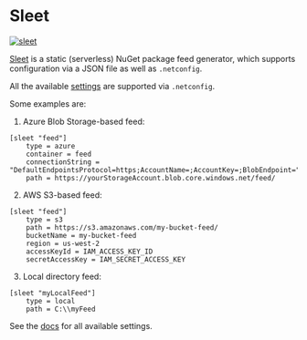 # Sleet

[![sleet](https://img.shields.io/nuget/v/sleet.svg?color=royalblue&label=sleet)](https://nuget.org/packages/sleet)

[Sleet](https://github.com/emgarten/Sleet) is a static (serverless) NuGet package 
feed generator, which supports configuration via a JSON file as well as `.netconfig`.

All the available [settings](https://github.com/emgarten/Sleet/blob/master/doc/client-settings.md) 
are supported via `.netconfig`. 

Some examples are:

1. Azure Blob Storage-based feed:

```gitconfig
[sleet "feed"]
	type = azure
	container = feed
	connectionString = "DefaultEndpointsProtocol=https;AccountName=;AccountKey=;BlobEndpoint="
	path = https://yourStorageAccount.blob.core.windows.net/feed/
```

2. AWS S3-based feed:

```gitconfig
[sleet "feed"]
	type = s3
	path = https://s3.amazonaws.com/my-bucket-feed/
	bucketName = my-bucket-feed
	region = us-west-2
	accessKeyId = IAM_ACCESS_KEY_ID
	secretAccessKey = IAM_SECRET_ACCESS_KEY
```

3. Local directory feed:
```gitconfig
[sleet "myLocalFeed"]
	type = local
	path = C:\\myFeed
```

See the [docs](https://github.com/emgarten/Sleet/blob/master/doc/index.md) for all 
available settings. 
